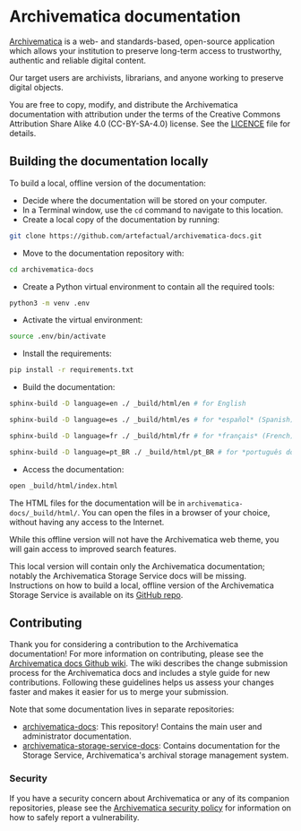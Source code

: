 # Archivematica documentation

[Archivematica](https://www.archivematica.org/en/) is a web- and
standards-based, open-source application which allows your institution to
preserve long-term access to trustworthy, authentic and reliable digital
content.

Our target users are archivists, librarians, and anyone working to preserve
digital objects.

You are free to copy, modify, and distribute the Archivematica documentation
with attribution under the terms of the Creative Commons Attribution Share Alike
4.0 (CC-BY-SA-4.0) license. See the [LICENCE](LICENCE) file for details.

## Building the documentation locally

To build a local, offline version of the documentation:

* Decide where the documentation will be stored on your computer.
* In a Terminal window, use the `cd` command to navigate to this location.
* Create a local copy of the documentation by running:

```bash
git clone https://github.com/artefactual/archivematica-docs.git
```

* Move to the documentation repository with:

```bash
cd archivematica-docs
```

* Create a Python virtual environment to contain all the required tools:

```bash
python3 -m venv .env
```

* Activate the virtual environment:

```bash
source .env/bin/activate
```

* Install the requirements:

```bash
pip install -r requirements.txt
```

* Build the documentation:

```bash
sphinx-build -D language=en ./ _build/html/en # for English

sphinx-build -D language=es ./ _build/html/es # for *español* (Spanish)

sphinx-build -D language=fr ./ _build/html/fr # for *français* (French)

sphinx-build -D language=pt_BR ./ _build/html/pt_BR # for *português do Brasil* (Brazilian Portuguese)
```

* Access the documentation:

```bash
open _build/html/index.html
```

The HTML files for the documentation will be in
`archivematica-docs/_build/html/`.
You can open the files in a browser of your choice, without having any access
to the Internet.

While this offline version will not have the Archivematica web theme, you will
gain access to improved search features.

This local version will contain only the Archivematica documentation; notably
the Archivematica Storage Service docs will be missing. Instructions on how to
build a local, offline version of the Archivematica Storage Service is
available on its [GitHub repo](https://github.com/artefactual/archivematica-storage-service-docs).

## Contributing

Thank you for considering a contribution to the Archivematica documentation! For
more information on contributing, please see the [Archivematica docs Github
wiki](https://github.com/artefactual/archivematica-docs/wiki). The wiki
describes the change submission process for the Archivematica docs and includes
a style guide for new contributions. Following these guidelines helps us assess
your changes faster and makes it easier for us to merge your submission.

Note that some documentation lives in separate repositories:

* [archivematica-docs](https://github.com/artefactual/archivematica-docs):
  This repository! Contains the main user and administrator documentation.
* [archivematica-storage-service-docs](https://github.com/artefactual/archivematica-storage-service-docs):
  Contains documentation for the Storage Service, Archivematica's
  archival storage management system.

### Security

If you have a security concern about Archivematica or any of its companion
repositories, please see the
[Archivematica security policy](https://github.com/artefactual/archivematica/security/policy)
for information on how to safely report a vulnerability.
